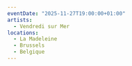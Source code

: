 ```yaml
---
eventDate: "2025-11-27T19:00:00+01:00"
artists:
  - Vendredi sur Mer
locations:
  - La Madeleine
  - Brussels
  - Belgique
---
```

